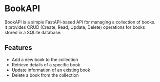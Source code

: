 # BookAPI

BookAPI is a simple FastAPI-based API for managing a collection of books. It provides CRUD (Create, Read, Update, Delete) operations for books stored in a SQLite database.

## Features

- Add a new book to the collection
- Retrieve details of a specific book
- Update information of an existing book
- Delete a book from the collection
